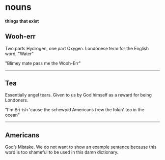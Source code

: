 # nouns
#### things that exist



## Wooh-err
Two parts Hydrogen, one part Oxygen.
Londonese term for the English word, "Water"

"Blimey mate pass me the Wooh-Err"



- - - -
## Tea
Essentially angel tears. Given to us by God himself
as a reward for being Londoners.

"I'm Bri-ish 'cause the schewpid Americans frew the
fokin' tea in the ocean"



- - - -
## Americans
God’s Mistake. We do not want to show an example
sentence because this word is too shameful to be
used in this damn dictionary.
